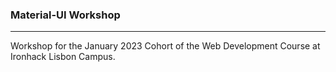 ### Material-UI Workshop
___

Workshop for the January 2023 Cohort of the Web Development Course at Ironhack Lisbon Campus.
